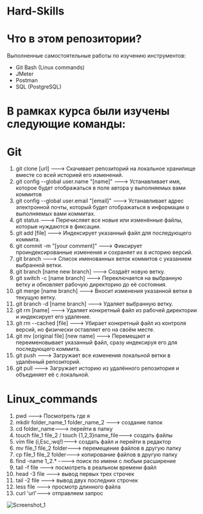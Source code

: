 
# Hard-Skills
# Что в этом репозитории?
Выполненные самостоятельные работы по изучению инструментов:
- Git Bash (Linux commands)
- JMeter
- Postman
- SQL (PostgreSQL)
# В рамках курса были изучены следующие команды:
# Git
1. git clone [url] ---> Скачивает репозиторий на локальное хранилище вместе со всей историей его изменений.
2. git config --global user.name "[name]" ---> Устанавливает имя, которое будет отображаться в поле автора у выполняемых вами коммитов
3. git config --global user.email "[email]" ---> Устанавливает адрес электронной почты, который будет отображаться в информации о выполняемых вами коммитах.
4. git status ---> Перечисляет все новые или изменённые файлы, которые нуждаются в фиксации.
5. git add [file] ---> Индексирует указанный файл для последующего коммита.
6. git commit -m "[your comment]" ---> Фиксирует проиндексированные изменения и сохраняет их в историю версий.
7. git branch ---> Список именованных веток коммитов с указанием выбранной ветки.
8. git branch [name new branch] ---> Создаёт новую ветку.
9. git switch -c [name branch] ---> Переключается на выбранную ветку и обновляет рабочую директорию до её состояния.
10. git merge [name branch] ---> Вносит изменения указанной ветки в текущую ветку.
11. git branch -d [name branch] ---> Удаляет выбранную ветку.
12. git rm [name] ---> Удаляет конкретный файл из рабочей директории и индексирует его удаление.
13. git rm --cached [file] ---> Убирает конкретный файл из контроля версий, но физически оставляет его на своём месте.
14. git mv [original file] [new name] ---> Перемещает и переименовывает указанный файл, сразу индексируя его для последующего коммита.
15. git push ---> Загружает все изменения локальной ветки в удалённый репозиторий.
16. git pull ---> Загружает историю из удалённого репозитория и объединяет её с локальной.
# Linux_commands
1. pwd ---> Посмотреть где я
2. mkdir folder_name_1 folder_name_2 ---> создание папок
3. cd folder_name---> перейти в папку
4. touch file_1 file_2 / touch {1,2,3}name_file---> создать файлы
5. vim file (i,Esc,:wq!)---> создать файл и перейти в редактор
6. mv file_1 file_2 folder---> перемещение файлов в другую папку
7. cp file_1 file_2 folder---> копирование файлов в другую папку
8. find -name 1_2.* ----> поиск по имени с любым расширение
9. tail -f file ---> посмотреть в реальном времени файл
10. head -3 file ---> вывод первых трех строчек
11. tail -2 file ---> вывод двух последних строчек
12. less file ---> просмотр длинного файла
13. curl 'url'---> отправляем запрос

![Screenshot_1](https://user-images.githubusercontent.com/95185784/170686279-c6902be7-16b2-4cdc-9210-0f030eb4c341.jpg)
